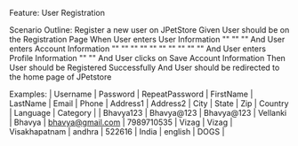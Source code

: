 Feature: User Registration

  Scenario Outline: Register a new user on JPetStore
    Given User should be on the Registration Page
    When User enters User Information "<Username>" "<Password>" "<RepeatPassword>"
    And User enters Account Information "<FirstName>" "<LastName>" "<Email>" "<Phone>" "<Address1>" "<Address2>" "<City>" "<State>" "<Zip>" "<Country>"
    And User enters Profile Information "<Language>" "<Category>"
    And User clicks on Save Account Information
    Then User should be Registered Successfully
    And User should be redirected to the home page of JPetstore

Examples:
   | Username  | Password   | RepeatPassword | FirstName | LastName  | Email             | Phone      | Address1 | Address2 | City          | State  | Zip    | Country | Language | Category |
   | Bhavya123 | Bhavya@123 | Bhavya@123     | Vellanki  | Bhavya    | bhavya@gmail.com  | 7989710535 | Vizag    | Vizag    | Visakhapatnam | andhra | 522616 | India   | english  | DOGS     |

